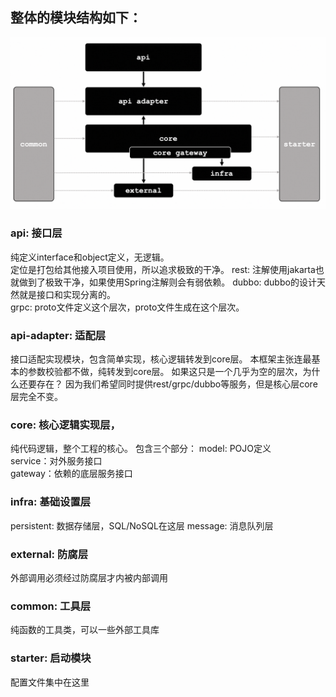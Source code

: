 ## 整体的模块结构如下：
![alt text](halo-design.png)
### api: 接口层
纯定义interface和object定义，无逻辑。  
定位是打包给其他接入项目使用，所以追求极致的干净。 
rest: 注解使用jakarta也就做到了极致干净，如果使用Spring注解则会有弱依赖。 
dubbo: dubbo的设计天然就是接口和实现分离的。  
grpc: proto文件定义这个层次，proto文件生成在这个层次。 


### api-adapter: 适配层
接口适配实现模块，包含简单实现，核心逻辑转发到core层。 
本框架主张连最基本的参数校验都不做，纯转发到core层。
如果这只是一个几乎为空的层次，为什么还要存在？ 
因为我们希望同时提供rest/grpc/dubbo等服务，但是核心层core层完全不变。

### core: 核心逻辑实现层， 
纯代码逻辑，整个工程的核心。
包含三个部分：
model: POJO定义  
service：对外服务接口  
gateway：依赖的底层服务接口  

### infra: 基础设置层
persistent: 数据存储层，SQL/NoSQL在这层
message: 消息队列层

### external: 防腐层
外部调用必须经过防腐层才内被内部调用  

### common: 工具层
纯函数的工具类，可以一些外部工具库 

### starter: 启动模块
配置文件集中在这里

